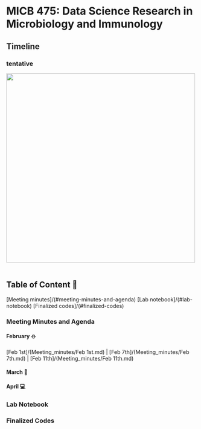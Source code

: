 # MICB 475: Data Science Research in Microbiology and Immunology

## Timeline
### tentative
<img src="https://github.com/Anmol-Baranwal/Cool-GIFs-For-GitHub/assets/74038190/ff1b5f32-9420-4dde-b2b9-ed2c0aa17459" width="500">
<br><br> 

## Table of Content 🔖
[Meeting minutes]/(#meeting-minutes-and-agenda)
[Lab notebook]/(#lab-notebook)
[Finalized codes]/(#finalized-codes)


### Meeting Minutes and Agenda
#### February ⛄
[Feb 1st]/(Meeting_minutes/Feb 1st.md) | [Feb 7th]/(Meeting_minutes/Feb 7th.md) | [Feb 11th]/(Meeting_minutes/Feb 11th.md)
#### March 🌸

#### April 💻

### Lab Notebook 

### Finalized Codes


